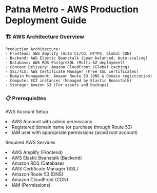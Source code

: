 <h1>Patna Metro - AWS Production Deployment Guide</h1>

<h3>🏗️ AWS Architecture Overview</h3>

```
Production Architecture:
- Frontend: AWS Amplify (Auto CI/CD, HTTPS, Global CDN)
- Backend: AWS Elastic Beanstalk (Load balanced, Auto-scaling)
- Database: AWS RDS PostgreSQL (Multi-AZ deployment)
- Content Delivery: Amazon CloudFront (Global caching)
- SSL/TLS: AWS Certificate Manager (Free SSL certificates)
- Domain Management: Amazon Route 53 (DNS & Domain registration)
- Compute: EC2 instances (Managed by Elastic Beanstalk)
- Storage: Amazon S3 (For assets and backups)
```
<h3>📋 Prerequisites</h3>
<p>AWS Account Setup</p>
<li>AWS Account with admin permissions</li>
<li>Registered domain name (or purchase through Route 53)</li>
<li>IAM user with appropriate permissions (avoid root account)</li>

<p>Required AWS Services</p>
<li>AWS Amplify (Frontend)</li>
<li>AWS Elastic Beanstalk (Backend)</li>
<li>Amazon RDS (Database)</li>
<li>AWS Certificate Manager (SSL)</li>
<li>Amazon Route 53 (DNS)</li>
<li>Amazon CloudFront (CDN)</li>
<li>IAM (Permissions)</li>


